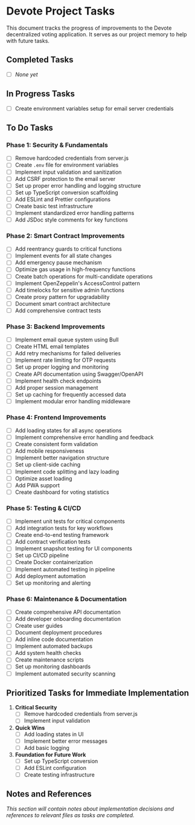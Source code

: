 # Devote Project Tasks

This document tracks the progress of improvements to the Devote decentralized voting application. It serves as our project memory to help with future tasks.

## Completed Tasks
- [ ] *None yet*

## In Progress Tasks
- [ ] Create environment variables setup for email server credentials

## To Do Tasks

### Phase 1: Security & Fundamentals
- [ ] Remove hardcoded credentials from server.js
- [ ] Create `.env` file for environment variables
- [ ] Implement input validation and sanitization
- [ ] Add CSRF protection to the email server
- [ ] Set up proper error handling and logging structure
- [ ] Set up TypeScript conversion scaffolding
- [ ] Add ESLint and Prettier configurations
- [ ] Create basic test infrastructure
- [ ] Implement standardized error handling patterns
- [ ] Add JSDoc style comments for key functions

### Phase 2: Smart Contract Improvements
- [ ] Add reentrancy guards to critical functions
- [ ] Implement events for all state changes
- [ ] Add emergency pause mechanism
- [ ] Optimize gas usage in high-frequency functions
- [ ] Create batch operations for multi-candidate operations
- [ ] Implement OpenZeppelin's AccessControl pattern
- [ ] Add timelocks for sensitive admin functions
- [ ] Create proxy pattern for upgradability
- [ ] Document smart contract architecture
- [ ] Add comprehensive contract tests

### Phase 3: Backend Improvements
- [ ] Implement email queue system using Bull
- [ ] Create HTML email templates
- [ ] Add retry mechanisms for failed deliveries
- [ ] Implement rate limiting for OTP requests
- [ ] Set up proper logging and monitoring
- [ ] Create API documentation using Swagger/OpenAPI
- [ ] Implement health check endpoints
- [ ] Add proper session management
- [ ] Set up caching for frequently accessed data
- [ ] Implement modular error handling middleware

### Phase 4: Frontend Improvements
- [ ] Add loading states for all async operations
- [ ] Implement comprehensive error handling and feedback
- [ ] Create consistent form validation
- [ ] Add mobile responsiveness
- [ ] Implement better navigation structure
- [ ] Set up client-side caching
- [ ] Implement code splitting and lazy loading
- [ ] Optimize asset loading
- [ ] Add PWA support
- [ ] Create dashboard for voting statistics

### Phase 5: Testing & CI/CD
- [ ] Implement unit tests for critical components
- [ ] Add integration tests for key workflows
- [ ] Create end-to-end testing framework
- [ ] Add contract verification tests
- [ ] Implement snapshot testing for UI components
- [ ] Set up CI/CD pipeline
- [ ] Create Docker containerization
- [ ] Implement automated testing in pipeline
- [ ] Add deployment automation
- [ ] Set up monitoring and alerting

### Phase 6: Maintenance & Documentation
- [ ] Create comprehensive API documentation
- [ ] Add developer onboarding documentation
- [ ] Create user guides
- [ ] Document deployment procedures
- [ ] Add inline code documentation
- [ ] Implement automated backups
- [ ] Add system health checks
- [ ] Create maintenance scripts
- [ ] Set up monitoring dashboards
- [ ] Implement automated security scanning

## Prioritized Tasks for Immediate Implementation

1. **Critical Security**
   - [ ] Remove hardcoded credentials from server.js
   - [ ] Implement input validation

2. **Quick Wins**
   - [ ] Add loading states in UI
   - [ ] Implement better error messages
   - [ ] Add basic logging

3. **Foundation for Future Work**
   - [ ] Set up TypeScript conversion
   - [ ] Add ESLint configuration
   - [ ] Create testing infrastructure

## Notes and References

*This section will contain notes about implementation decisions and references to relevant files as tasks are completed.* 
